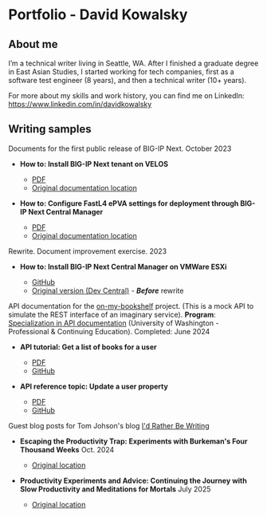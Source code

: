 # Portfolio - David Kowalsky

## About me

I’m a technical writer living in Seattle, WA. After I finished a graduate degree in East Asian Studies, I started working for tech companies, first as a software test engineer (8 years), and then a technical writer (10+ years). 

For more about my skills and work history, you can find me on LinkedIn: https://www.linkedin.com/in/davidkowalsky

## Writing samples

Documents for the first public release of BIG-IP Next. October 2023

* **How to: Install BIG-IP Next tenant on VELOS**

  * [PDF](how_to_install_big_ip_next_tenant.pdf)
  * [Original documentation location](https://clouddocs.f5.com/bigip-next/20-0-1/install/velos_install_next_tenant.html)

* **How to: Configure FastL4 ePVA settings for deployment through BIG-IP Next Central Manager**

  * [PDF](how_to_configure_fastl4_epva_settings.pdf)
  * [Original documentation location](https://clouddocs.f5.com/bigip-next/20-0-1/install/velos_config_evpa.html)

Rewrite. Document improvement exercise. 2023

* **How to: Install BIG-IP Next Central Manager on VMWare ESXi**

  * [GitHub](how_to_install_big_ip_next_cm_on_vmware_esxi.md)
  * [Original version  (Dev Central)](https://community.f5.com/kb/technicalarticles/getting-started-with-big-ip-next-installing-central-manager-on-vmware-esxi/327403) - ***Before*** rewrite


API documentation for the [on-my-bookshelf](https://github.com/davkow/on-my-bookshelf/tree/main) project. (This is a mock API to simulate the REST interface of an imaginary service). **Program**: [Specialization in API documentation](https://www.pce.uw.edu/specializations/api-documentation) (University of Washington - Professional & Continuing Education). Completed: June 2024

* **API tutorial: Get a list of books for a user**

  * [PDF](tutorial_get_a_list_of_books_for_a_user.pdf)
  * [GitHub](https://github.com/davkow/on-my-bookshelf/blob/main/docs/tutorials/get-books-for-a-user.md) 
 
  
* **API reference topic: Update a user property**

  * [PDF](update_a_user_property.pdf)
  * [GitHub](https://github.com/davkow/on-my-bookshelf/blob/main/docs/api/users-update-a-user-property.md) 

Guest blog posts for Tom Johson's blog [I'd Rather Be Writing](https://idratherbewriting.com/)

* **Escaping the Productivity Trap: Experiments with Burkeman's Four Thousand Weeks** Oct. 2024

  * [Original location](https://idratherbewriting.com/blog/escape-productivity-trap-david-kowalsky-guest-post)
 
* **Productivity Experiments and Advice: Continuing the Journey with Slow Productivity and Meditations for Mortals** July 2025

  * [Original location](https://idratherbewriting.com/blog/kowalsky-productivity-experiments-advice)
  
